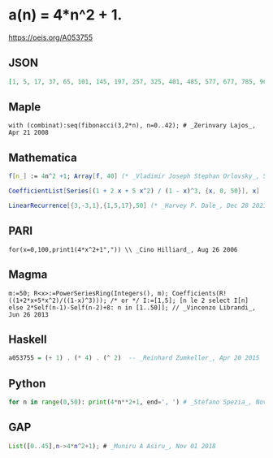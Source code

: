 # a\(n\) \= 4\*n^2 \+ 1\.
https://oeis.org/A053755
## JSON
```JSON
[1, 5, 17, 37, 65, 101, 145, 197, 257, 325, 401, 485, 577, 677, 785, 901, 1025, 1157, 1297, 1445, 1601, 1765, 1937, 2117, 2305, 2501, 2705, 2917, 3137, 3365, 3601, 3845, 4097, 4357, 4625, 4901, 5185, 5477, 5777, 6085, 6401, 6725, 7057]
```
## Maple
```Maple
with (combinat):seq(fibonacci(3,2*n), n=0..42); # _Zerinvary Lajos_, Apr 21 2008
```
## Mathematica
```Mathematica
f[n_] := 4n^2 +1; Array[f, 40] (* _Vladimir Joseph Stephan Orlovsky_, Sep 02 2008 *)
```
```Mathematica
CoefficientList[Series[(1 + 2 x + 5 x^2) / (1 - x)^3, {x, 0, 50}], x] (* _Vincenzo Librandi_, Jun 26 2013 *)
```
```Mathematica
LinearRecurrence[{3,-3,1},{1,5,17},50] (* _Harvey P. Dale_, Dec 28 2021 *)
```
## PARI
```PARI
for(x=0,100,print1(4*x^2+1",")) \\ _Cino Hilliard_, Aug 26 2006
```
## Magma
```Magma
m:=50; R<x>:=PowerSeriesRing(Integers(), m); Coefficients(R!((1+2*x+5*x^2)/((1-x)^3))); /* or */ I:=[1,5]; [n le 2 select I[n] else 2*Self(n-1)-Self(n-2)+8: n in [1..50]]; // _Vincenzo Librandi_, Jun 26 2013
```
## Haskell
```Haskell
a053755 = (+ 1) . (* 4) . (^ 2)  -- _Reinhard Zumkeller_, Apr 20 2015
```
## Python
```Python
for n in range(0,50): print(4*n**2+1, end=', ') # _Stefano Spezia_, Nov 01 2018
```
## GAP
```GAP
List([0..45],n->4*n^2+1); # _Muniru A Asiru_, Nov 01 2018
```

